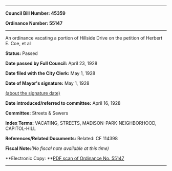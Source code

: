 

********

**Council Bill Number: 45359**
   
**Ordinance Number: 55147**
********

 An ordinance vacating a portion of Hillside Drive on the petition of Herbert E. Coe, et al

**Status:** Passed
   
**Date passed by Full Council:** April 23, 1928
   
**Date filed with the City Clerk:** May 1, 1928
   
**Date of Mayor's signature:** May 1, 1928
   
[(about the signature date)](/~public/approvaldate.htm)
   
   
   
**Date introduced/referred to committee:** April 16, 1928
   
**Committee:** Streets & Sewers
   
   
**Index Terms:** VACATING, STREETS, MADISON-PARK-NEIGHBORHOOD, CAPITOL-HILL

**References/Related Documents:** Related: CF 114398

**Fiscal Note:**_(No fiscal note available at this time)_

**Electronic Copy: **[PDF scan of Ordinance No. 55147](/~archives/Ordinances/Ord_55147.pdf)

********

